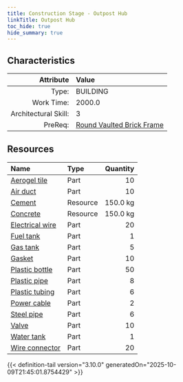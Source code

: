 ```yaml
---
title: Construction Stage - Outpost Hub
linkTitle: Outpost Hub
toc_hide: true
hide_summary: true
---
```

<!-- This is generated by the MarsSim HelpGenertor, do not edit. -->

## Characteristics

| Attribute      | Value |
|--------:|:------|
|Type:|BUILDING|
|Work Time:|2000.0|
|Architectural Skill:|3|
|PreReq:|[Round Vaulted Brick Frame](/docs/definitions/construction/round-vaulted-brick-frame)|

## Resources

| Name | Type | Quantity |
|:-----|:-----|-----:|
|[Aerogel tile](/docs/definitions/part/aerogel-tile)|Part|10|
|[Air duct](/docs/definitions/part/air-duct)|Part|10|
|[Cement](/docs/definitions/resource/cement)|Resource|150.0 kg|
|[Concrete](/docs/definitions/resource/concrete)|Resource|150.0 kg|
|[Electrical wire](/docs/definitions/part/electrical-wire)|Part|20|
|[Fuel tank](/docs/definitions/part/fuel-tank)|Part|1|
|[Gas tank](/docs/definitions/part/gas-tank)|Part|5|
|[Gasket](/docs/definitions/part/gasket)|Part|10|
|[Plastic bottle](/docs/definitions/part/plastic-bottle)|Part|50|
|[Plastic pipe](/docs/definitions/part/plastic-pipe)|Part|8|
|[Plastic tubing](/docs/definitions/part/plastic-tubing)|Part|6|
|[Power cable](/docs/definitions/part/power-cable)|Part|2|
|[Steel pipe](/docs/definitions/part/steel-pipe)|Part|6|
|[Valve](/docs/definitions/part/valve)|Part|10|
|[Water tank](/docs/definitions/part/water-tank)|Part|1|
|[Wire connector](/docs/definitions/part/wire-connector)|Part|20|




{{< definition-tail version="3.10.0" generatedOn="2025-10-09T21:45:01.8754429" >}}

